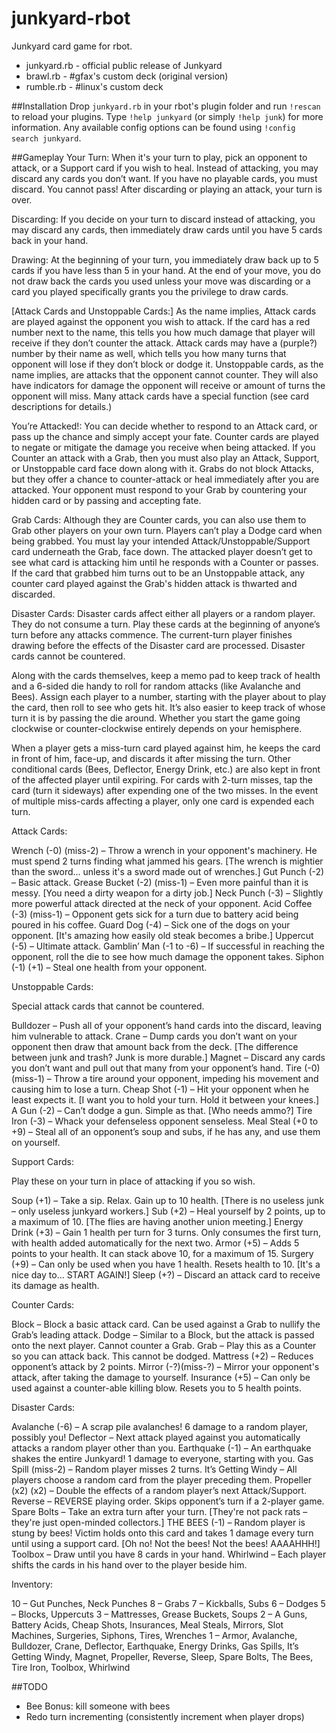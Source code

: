 junkyard-rbot
==========

Junkyard card game for rbot.

* junkyard.rb - official public release of Junkyard
* brawl.rb - #gfax's custom deck (original version)
* rumble.rb - #linux's custom deck

##Installation
Drop `junkyard.rb` in your rbot's plugin folder and run `!rescan` to reload your plugins. Type `!help junkyard` (or simply `!help junk`) for more information. Any available config options can be found using `!config search junkyard`.

##Gameplay
Your Turn: When it's your turn to play, pick an opponent to attack, or a Support card if you wish to heal. Instead of attacking, you may discard any cards you don’t want. If you have no playable cards, you must discard. You cannot pass! After discarding or playing an attack, your turn is over.

Discarding: If you decide on your turn to discard instead of attacking, you may discard any cards, then immediately draw cards until you have 5 cards back in your hand.

Drawing: At the beginning of your turn, you immediately draw back up to 5 cards if you have less than 5 in your hand. At the end of your move, you do not draw back the cards you used unless your move was discarding or a card you played specifically grants you the privilege to draw cards.

[Attack Cards and Unstoppable Cards:] As the name implies, Attack cards are played against the opponent you wish to attack. If the card has a red number next to the name, this tells you how much damage that player will receive if they don’t counter the attack. Attack cards may have a (purple?) number by their name as well, which tells you how many turns that opponent will lose if they don’t block or dodge it. Unstoppable cards, as the name implies, are attacks that the opponent cannot counter. They will also have indicators for damage the opponent will receive or amount of turns the opponent will miss. Many attack cards have a special function (see card descriptions for details.)

You’re Attacked!: You can decide whether to respond to an Attack card, or pass up the chance and simply accept your fate. Counter cards are played to negate or mitigate the damage you receive when being attacked. If you Counter an attack with a Grab, then you must also play an Attack, Support, or Unstoppable card face down along with it. Grabs do not block Attacks, but they offer a chance to counter-attack or heal immediately after you are attacked. Your opponent must respond to your Grab by countering your hidden card or by passing and accepting fate.

Grab Cards: Although they are Counter cards, you can also use them to Grab other players on your own turn.  Players can’t play a Dodge card when being grabbed. You must lay your intended Attack/Unstoppable/Support card underneath the Grab, face down. The attacked player doesn’t get to see what card is attacking him until he responds with a Counter or passes. If the card that grabbed him turns out to be an Unstoppable attack, any counter card played against the Grab's hidden attack is thwarted and discarded.

Disaster Cards: Disaster cards affect either all players or a random player. They do not consume a turn. Play these cards at the beginning of anyone’s turn before any attacks commence. The current-turn player finishes drawing before the effects of the Disaster card are processed. Disaster cards cannot be countered.

Along with the cards themselves, keep a memo pad to keep track of health and a 6-sided die handy to roll for random attacks (like Avalanche and Bees). Assign each player to a number, starting with the player about to play the card, then roll to see who gets hit. It’s also easier to keep track of whose turn it is by passing the die around. Whether you start the game going clockwise or counter-clockwise entirely depends on your hemisphere.

When a player gets a miss-turn card played against him, he keeps the card in front of him, face-up, and discards it after missing the turn. Other conditional cards (Bees, Deflector, Energy Drink, etc.) are also kept in front of the affected player until expiring. For cards with 2-turn misses, tap the card (turn it sideways) after expending one of the two misses. In the event of multiple miss-cards affecting a player, only one card is expended each turn.

Attack Cards:

  Wrench (-0) (miss-2) – Throw a wrench in your opponent's machinery. He must spend 2 turns finding what jammed his gears. [The wrench is mightier than the sword... unless it's a sword made out of wrenches.]
  Gut Punch (-2) – Basic attack.
  Grease Bucket (-2) (miss-1) – Even more painful than it is messy. [You need a dirty weapon for a dirty job.]
  Neck Punch (-3) – Slightly more powerful attack directed at the neck of your opponent.
  Acid Coffee (-3) (miss-1) – Opponent gets sick for a turn due to battery acid being poured in his coffee.
  Guard Dog (-4) – Sick one of the dogs on your opponent. [It's amazing how easily old steak becomes a bribe.]
  Uppercut (-5) – Ultimate attack.
  Gamblin’ Man (-1 to -6) – If successful in reaching the opponent, roll the die to see how much damage the opponent takes.
  Siphon (-1) (+1) – Steal one health from your opponent.

Unstoppable Cards:

Special attack cards that cannot be countered.

  Bulldozer – Push all of your opponent’s hand cards into the discard, leaving him vulnerable to attack.
  Crane – Dump cards you don’t want on your opponent then draw that amount back from the deck. [The difference between junk and trash? Junk is more durable.]
  Magnet – Discard any cards you don’t want and pull out that many from your opponent’s hand.
  Tire (-0) (miss-1) – Throw a tire around your opponent, impeding his movement and causing him to lose a turn.
  Cheap Shot (-1) – Hit your opponent when he least expects it. [I want you to hold your turn. Hold it between your knees.]
  A Gun (-2) – Can’t dodge a gun. Simple as that. [Who needs ammo?]
  Tire Iron (-3) – Whack your defenseless opponent senseless.
  Meal Steal (+0 to +9) – Steal all of an opponent’s soup and subs, if he has any, and use them on yourself.

Support Cards:

Play these on your turn in place of attacking if you so wish.

  Soup (+1) – Take a sip. Relax. Gain up to 10 health. [There is no useless junk – only useless junkyard workers.]
  Sub (+2) – Heal yourself by 2 points, up to a maximum of 10. [The flies are having another union meeting.]
  Energy Drink (+3) – Gain 1 health per turn for 3 turns. Only consumes the first turn, with health added automatically for the next two.
  Armor (+5) – Adds 5 points to your health. It can stack above 10, for a maximum of 15.
  Surgery (+9) – Can only be used when you have 1 health. Resets health to 10. [It's a nice day to... START AGAIN!]
  Sleep (+?) – Discard an attack card to receive its damage as health.

Counter Cards:

  Block – Block a basic attack card. Can be used against a Grab to nullify the Grab’s leading attack.
  Dodge – Similar to a Block, but the attack is passed onto the next player. Cannot counter a Grab.
  Grab – Play this as a Counter so you can attack back. This cannot be dodged.
  Mattress (+2) – Reduces opponent’s attack by 2 points.
  Mirror (-?)(miss-?) – Mirror your opponent's attack, after taking the damage to yourself.
  Insurance (+5) – Can only be used against a counter-able killing blow. Resets you to 5 health points.

Disaster Cards:

  Avalanche (-6) – A scrap pile avalanches! 6 damage to a random player, possibly you!
  Deflector – Next attack played against you automatically attacks a random player other than you.
  Earthquake (-1) – An earthquake shakes the entire Junkyard! 1 damage to everyone, starting with you.
  Gas Spill (miss-2) – Random player misses 2 turns.
  It’s Getting Windy – All players choose a random card from the player preceding them.
  Propeller (x2) (x2) – Double the effects of a random player’s next Attack/Support.
  Reverse – REVERSE playing order. Skips opponent’s turn if a 2-player game.
  Spare Bolts – Take an extra turn after your turn. [They're not pack rats – they're just open-minded collectors.]
  THE BEES (-1) – Random player is stung by bees! Victim holds onto this card and takes 1 damage every turn until using a support card. [Oh no! Not the bees! Not the bees! AAAAHHH!]
  Toolbox – Draw until you have 8 cards in your hand.
  Whirlwind – Each player shifts the cards in his hand over to the player beside him.

Inventory:

  10 – Gut Punches, Neck Punches
  8 – Grabs
  7 – Kickballs, Subs
  6 – Dodges
  5 – Blocks, Uppercuts
  3 – Mattresses, Grease Buckets, Soups
  2 – A Guns, Battery Acids, Cheap Shots, Insurances, Meal Steals, Mirrors, Slot Machines, Surgeries, Siphons, Tires, Wrenches
  1 – Armor, Avalanche, Bulldozer, Crane, Deflector, Earthquake, Energy Drinks, Gas Spills, It’s Getting Windy, Magnet, Propeller, Reverse, Sleep, Spare Bolts, The Bees, Tire Iron, Toolbox, Whirlwind

##TODO

* Bee Bonus: kill someone with bees
* Redo turn incrementing (consistently increment when player drops)
